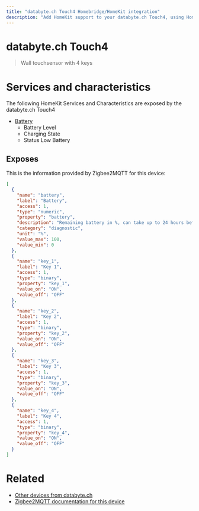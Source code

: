 ```yaml
---
title: "databyte.ch Touch4 Homebridge/HomeKit integration"
description: "Add HomeKit support to your databyte.ch Touch4, using Homebridge, Zigbee2MQTT and homebridge-z2m."
---
```

<!---
This file has been GENERATED using src/docgen/docgen.ts
DO NOT EDIT THIS FILE MANUALLY!
-->
# databyte.ch Touch4
> Wall touchsensor with 4 keys


# Services and characteristics
The following HomeKit Services and Characteristics are exposed by
the databyte.ch Touch4

* [Battery](../../battery.md)
  * Battery Level
  * Charging State
  * Status Low Battery



## Exposes

This is the information provided by Zigbee2MQTT for this device:

```json
[
  {
    "name": "battery",
    "label": "Battery",
    "access": 1,
    "type": "numeric",
    "property": "battery",
    "description": "Remaining battery in %, can take up to 24 hours before reported",
    "category": "diagnostic",
    "unit": "%",
    "value_max": 100,
    "value_min": 0
  },
  {
    "name": "key_1",
    "label": "Key 1",
    "access": 1,
    "type": "binary",
    "property": "key_1",
    "value_on": "ON",
    "value_off": "OFF"
  },
  {
    "name": "key_2",
    "label": "Key 2",
    "access": 1,
    "type": "binary",
    "property": "key_2",
    "value_on": "ON",
    "value_off": "OFF"
  },
  {
    "name": "key_3",
    "label": "Key 3",
    "access": 1,
    "type": "binary",
    "property": "key_3",
    "value_on": "ON",
    "value_off": "OFF"
  },
  {
    "name": "key_4",
    "label": "Key 4",
    "access": 1,
    "type": "binary",
    "property": "key_4",
    "value_on": "ON",
    "value_off": "OFF"
  }
]
```

# Related
* [Other devices from databyte.ch](../index.md#databyte_ch)
* [Zigbee2MQTT documentation for this device](https://www.zigbee2mqtt.io/devices/Touch4.html)